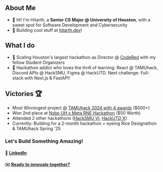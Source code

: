 ## About Me
- 👋 Hi! I'm Hitarth, a __Senior CS Major @ University of Houston__, with a sweet spot for Software Development and Cybersecurity
- 🚀 Building cool stuff at [hitarth.dev](https://hitarth.dev)!

## What I do
- 🎯 Scaling Houston's largest hackathon as Director @ [CodeRed](https://github.com/UHCodeRED) with my fellow Student Organizers
- 🌱 Hackathon addict who loves the thrill of learning: React @ TAMUhack, Discord APIs @ HackSMU, Figma @ HackUTD. Next challenge: Full-stack with Next.js & FastAPI!

## Victories 🏆
- Most Winningest project @ [TAMUhack 2024 with 4 awards](https://devpost.com/software/space-explorer-game) ($500+)
- Won 2nd place at [Nsbe UH x Meta RNE Hackathon](url) ($50 Worth)
- Attended 2 other hackathons ([HackSMU VI](https://devpost.com/software/rank-sinatra), [HackUTD X](https://devpost.com/software/earnnest))
- Currently: Building for a 2-month hackathon + eyeing Rice Designathon & TAMUhack Spring '25

### Let's Build Something Amazing!
#### 👔 [LinkedIn](https://www.linkedin.com/in/hitarth-thanki)
#### ✉️ [Ready to innovate together?](forgewith@hitarth.dev)
